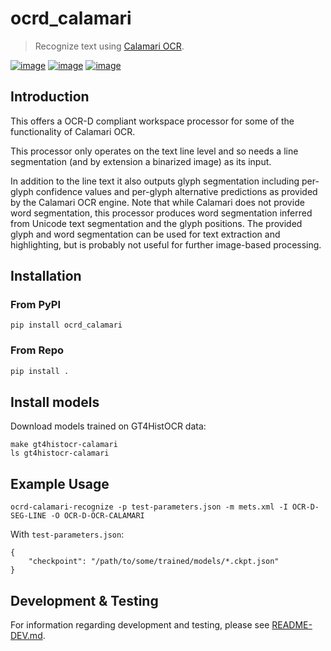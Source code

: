 # ocrd_calamari

> Recognize text using [Calamari OCR](https://github.com/Calamari-OCR/calamari).

[![image](https://circleci.com/gh/OCR-D/ocrd_calamari.svg?style=svg)](https://circleci.com/gh/OCR-D/ocrd_calamari)
[![image](https://img.shields.io/pypi/v/ocrd_calamari.svg)](https://pypi.org/project/ocrd_calamari/)
[![image](https://codecov.io/gh/OCR-D/ocrd_calamari/branch/master/graph/badge.svg)](https://codecov.io/gh/OCR-D/ocrd_calamari)

## Introduction

This offers a OCR-D compliant workspace processor for some of the functionality of Calamari OCR.

This processor only operates on the text line level and so needs a line segmentation (and by extension a binarized 
image) as its input.

In addition to the line text it also outputs glyph segmentation including
per-glyph confidence values and per-glyph alternative predictions as provided
by the Calamari OCR engine. Note that while Calamari does not provide word
segmentation, this processor produces word segmentation inferred from Unicode
text segmentation and the glyph positions. The provided glyph and word
segmentation can be used for text extraction and highlighting, but is probably
not useful for further image-based processing.

## Installation

### From PyPI

```
pip install ocrd_calamari
```

### From Repo

```sh
pip install .
```

## Install models

Download models trained on GT4HistOCR data:

```
make gt4histocr-calamari
ls gt4histocr-calamari
```

## Example Usage

~~~
ocrd-calamari-recognize -p test-parameters.json -m mets.xml -I OCR-D-SEG-LINE -O OCR-D-OCR-CALAMARI
~~~

With `test-parameters.json`:
~~~
{
    "checkpoint": "/path/to/some/trained/models/*.ckpt.json"
}
~~~

## Development & Testing
For information regarding development and testing, please see
[README-DEV.md](README-DEV.md).
